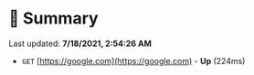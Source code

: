 # 📖 Summary
Last updated: **7/18/2021, 2:54:26 AM**

- `GET` [https://google.com](https://google.com) - **Up** (224ms)
